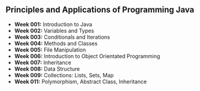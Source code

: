 ## Principles and Applications of Programming Java


- **Week 001:** Introduction to Java
- **Week 002:** Variables and Types
- **Week 003:** Conditionals and Iterations
- **Week 004:** Methods and Classes
- **Week 005:** File Manipulation
- **Week 006:** Introduction to Object Orientated Programming
- **Week 007:** Inheritance
- **Week 008:** Data Structure
- **Week 009:** Collections: Lists, Sets, Map
- **Week 011:** Polymorphism, Abstract Class, Inheritance
